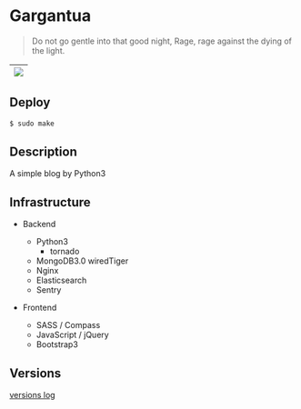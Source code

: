 Gargantua
===

> Do not go gentle into that good night, Rage, rage against the dying of the light.

|![](http://7xjvpy.dl1.z0.glb.clouddn.com/gargantua.jpg)|
|:--:|

## Deploy

```sh
$ sudo make
```

## Description

A simple blog by Python3

## Infrastructure

- Backend
    - Python3
        - tornado
    - MongoDB3.0 wiredTiger
    - Nginx
    - Elasticsearch
    - Sentry

- Frontend
    - SASS / Compass
    - JavaScript / jQuery
    - Bootstrap3


## Versions

[versions log](https://github.com/Laisky/laisky-blog/blob/master/docs/versions.md)

